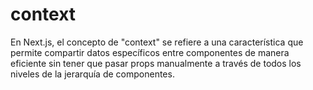 # context

En Next.js, el concepto de "context" se refiere a una característica que permite compartir datos específicos entre componentes de manera eficiente sin tener que pasar props manualmente a través de todos los niveles de la jerarquía de componentes.
